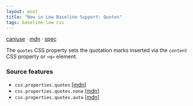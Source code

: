 ```yaml
---
layout: post
title: "New in Low Baseline Support: Quotes"
tags: baseline-low css
---
```


[caniuse](https://caniuse.com/?search=quotes) · [mdn](https://developer.mozilla.org/en-US/search?q=Quotes) · [spec](https://drafts.csswg.org/css-content-3/#quotes)

The `quotes` CSS property sets the quotation marks inserted via the `content` CSS property or `<q>` element.

### Source features

- ``css.properties.quotes`` [[mdn]](https://developer.mozilla.org/en-US/search?q=css.properties.quotes)
- ``css.properties.quotes.none`` [[mdn]](https://developer.mozilla.org/en-US/search?q=css.properties.quotes.none)
- ``css.properties.quotes.auto`` [[mdn]](https://developer.mozilla.org/en-US/search?q=css.properties.quotes.auto)
